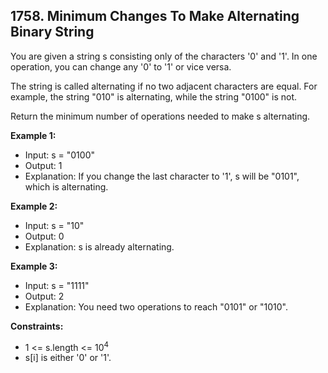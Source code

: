 ## 1758. Minimum Changes To Make Alternating Binary String

You are given a string s consisting only of the characters '0' and '1'. In one operation, you can change any '0' to '1' or vice versa.

The string is called alternating if no two adjacent characters are equal. For example, the string "010" is alternating, while the string "0100" is not.

Return the minimum number of operations needed to make s alternating.

**Example 1:**

- Input: s = "0100"
- Output: 1
- Explanation: If you change the last character to '1', s will be "0101", which is alternating.

**Example 2:**

- Input: s = "10"
- Output: 0
- Explanation: s is already alternating.

**Example 3:**

- Input: s = "1111"
- Output: 2
- Explanation: You need two operations to reach "0101" or "1010".

**Constraints:**

- 1 <= s.length <= 10<sup>4</sup>
- s[i] is either '0' or '1'.
